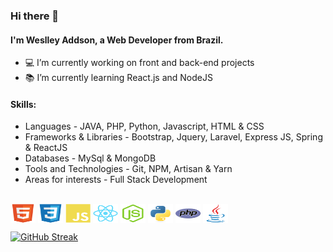 ### Hi there 👋

<h4>I'm Weslley Addson, a Web Developer from Brazil.</h4>
<ul>
  <li>💻 I’m currently working on front and back-end projects</li>
  <li>📚 I’m currently learning React.js and NodeJS</li>
</ul>

<h4>Skills:</h4>
<ul>
  <li>Languages - JAVA, PHP, Python, Javascript, HTML & CSS</li>
  <li>Frameworks & Libraries - Bootstrap, Jquery, Laravel, Express JS, Spring & ReactJS</li>
  <li>Databases - MySql & MongoDB</li>
  <li>Tools and Technologies - Git, NPM, Artisan & Yarn</li>
  <li>Areas for interests - Full Stack Development</li>
</ul>


 
<div style="display: inline_block"><br>
  <img align="center" alt="icon HTML" height="30" width="40" src="https://raw.githubusercontent.com/devicons/devicon/master/icons/html5/html5-original.svg">
  <img align="center" alt="icon CSS" height="30" width="40" src="https://raw.githubusercontent.com/devicons/devicon/master/icons/css3/css3-original.svg">
  <img align="center" alt="icon javascript" height="30" width="40" src="https://raw.githubusercontent.com/devicons/devicon/master/icons/javascript/javascript-plain.svg">
  <img align="center" alt="icon react" height="30" width="40" src="https://raw.githubusercontent.com/devicons/devicon/master/icons/react/react-original.svg">
  <img align="center" alt="icon node" height="30" width="40" src="https://raw.githubusercontent.com/devicons/devicon/master/icons/nodejs/nodejs-original.svg">
  <img align="center" alt="icon Python" height="30" width="40" src="https://raw.githubusercontent.com/devicons/devicon/master/icons/python/python-original.svg">
  <img align="center" alt="icon php" height="30" width="40" src="https://raw.githubusercontent.com/devicons/devicon/master/icons/php/php-original.svg">
  <img align="center" alt="icon java" height="30" width="40" src="https://raw.githubusercontent.com/devicons/devicon/master/icons/java/java-original.svg">
</div>

[![GitHub Streak](https://github-readme-streak-stats.herokuapp.com?user=wesquel&theme=blueberry&date_format=M%20j%5B%2C%20Y%5D)](https://git.io/streak-stats)
